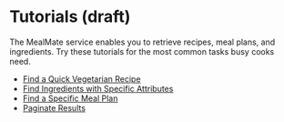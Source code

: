 # Tutorials (draft)

The MealMate service enables you to retrieve recipes, meal plans, and ingredients. Try these tutorials for the most common tasks busy cooks need.

* [Find a Quick Vegetarian Recipe][def]
* [Find Ingredients with Specific Attributes][def2]
* [Find a Specific Meal Plan][def3]
* [Paginate Results][def4]

[def]: ./tutorials/tut-get-recipe-diet-time.md
[def2]: ./tutorials/tut-get-ingredients-vegan-protein.md
[def3]: ./tutorials/tut-get-plan-diet-duration.md
[def4]: ./tutorials/tut-get-ingredients-limit-offset.md